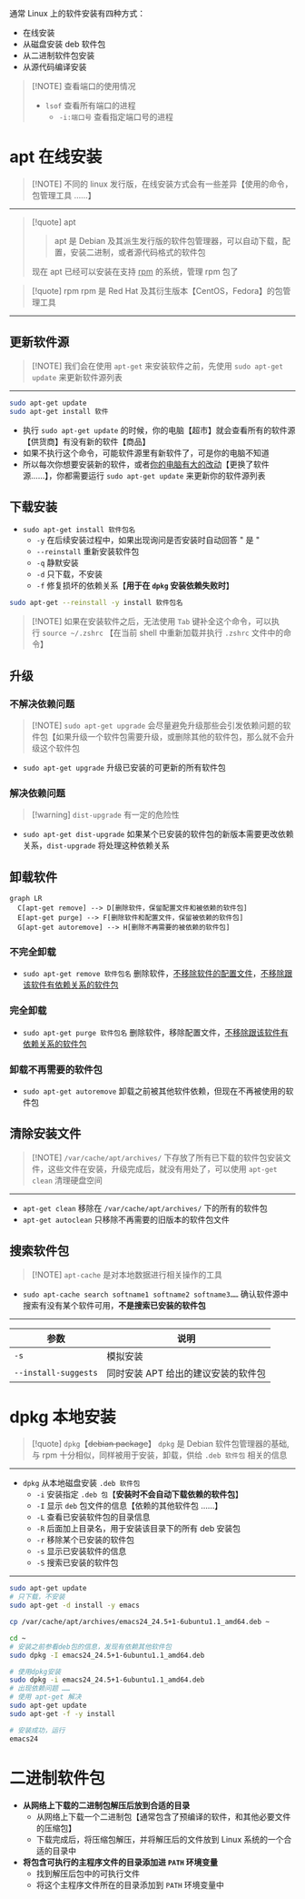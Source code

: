 通常 Linux 上的软件安装有四种方式：
- 在线安装
- 从磁盘安装 deb 软件包
- 从二进制软件包安装
- 从源代码编译安装

> [!NOTE] 查看端口的使用情况
> - `lsof` 查看所有端口的进程
> 	- `-i:端口号` 查看指定端口号的进程

# apt 在线安装

> [!NOTE] 不同的 linux 发行版，在线安装方式会有一些差异【使用的命令，包管理工具 ……】

---

> [!quote] apt
> 
> > apt 是 Debian 及其派生发行版的软件包管理器，可以自动下载，配置，安装二进制，或者源代码格式的软件包
> 
> 现在 apt 已经可以安装在支持 <u>rpm</u> 的系统，管理 rpm 包了

> [!quote] rpm
> rpm 是 Red Hat 及其衍生版本【CentOS，Fedora】的包管理工具

---

## 更新软件源

> [!NOTE] 我们会在使用 `apt-get` 来安装软件之前，先使用 `sudo apt-get update` 来更新软件源列表

---

```bash
sudo apt-get update
sudo apt-get install 软件 
```

- 执行 `sudo apt-get update` 的时候，你的电脑【超市】就会查看所有的软件源【供货商】有没有新的软件【商品】
- 如果不执行这个命令，可能软件源里有新软件了，可是你的电脑不知道
- 所以每次你想要安装新的软件，或者<u>你的电脑有大的改动</u>【更换了软件源……】，你都需要运行 `sudo apt-get update` 来更新你的软件源列表

## 下载安装
- `sudo apt-get install 软件包名`
	- `-y` 在后续安装过程中，如果出现询问是否安装时自动回答 " 是 "
	- `--reinstall` 重新安装软件包
	- `-q` 静默安装
	- `-d` 只下载，不安装
	- `-f` 修复损坏的依赖关系【**用于在 `dpkg` 安装依赖失败时**】

```bash
sudo apt-get --reinstall -y install 软件包名
```

> [!NOTE] 如果在安装软件之后，无法使用 `Tab` 键补全这个命令，可以执行 `source ~/.zshrc` 【在当前 shell 中重新加载并执行 `.zshrc` 文件中的命令】

## 升级
### 不解决依赖问题

> [!NOTE] `sudo apt-get upgrade` 会尽量避免升级那些会引发依赖问题的软件包【如果升级一个软件包需要升级，或删除其他的软件包，那么就不会升级这个软件包

- `sudo apt-get upgrade` 升级已安装的可更新的所有软件包

### 解决依赖问题

> [!warning] `dist-upgrade` 有一定的危险性

- `sudo apt-get dist-upgrade` 如果某个已安装的软件包的新版本需要更改依赖关系，`dist-upgrade` 将处理这种依赖关系

## 卸载软件
```mermaid
graph LR
  C[apt-get remove] --> D[删除软件，保留配置文件和被依赖的软件包]
  E[apt-get purge] --> F[删除软件和配置文件，保留被依赖的软件包]
  G[apt-get autoremove] --> H[删除不再需要的被依赖的软件包]
```

### 不完全卸载
- `sudo apt-get remove 软件包名` 删除软件，<u>不移除软件的配置文件</u>，<u>不移除跟该软件有依赖关系的软件包</u>

### 完全卸载
- `sudo apt-get purge 软件包名` 删除软件，移除配置文件，<u>不移除跟该软件有依赖关系的软件包</u>

### 卸载不再需要的软件包
- `sudo apt-get autoremove` 卸载之前被其他软件依赖，但现在不再被使用的软件包

## 清除安装文件

> [!NOTE] `/var/cache/apt/archives/` 下存放了所有已下载的软件包安装文件，这些文件在安装，升级完成后，就没有用处了，可以使用 `apt-get clean` 清理硬盘空间

---

- `apt-get clean` 移除在 `/var/cache/apt/archives/` 下的所有的软件包
- `apt-get autoclean` 只移除不再需要的旧版本的软件包文件

## 搜索软件包

> [!NOTE] `apt-cache` 是对本地数据进行相关操作的工具

- `sudo apt-cache search softname1 softname2 softname3……` 确认软件源中搜索有没有某个软件可用，**不是搜索已安装的软件包**

---

| 参数                   | 说明                   |
| -------------------- | -------------------- |
| `-s`                 | 模拟安装                 |
| `--install-suggests` | 同时安装 APT 给出的建议安装的软件包 |

# dpkg 本地安装

> [!quote] `dpkg`【~~debian package~~】
> `dpkg` 是 Debian 软件包管理器的基础,与 rpm 十分相似，同样被用于安装，卸载，供给 `.deb 软件包` 相关的信息

---

- `dpkg` 从本地磁盘安装 `.deb 软件包`
	- `-i` 安装指定 `.deb 包`【**安装时不会自动下载依赖的软件包**】
	- `-I` 显示 `deb` 包文件的信息【依赖的其他软件包 ……】
	- `-L` 查看已安装软件包的目录信息
	- `-R` 后面加上目录名，用于安装该目录下的所有 deb 安装包
	- `-r` 移除某个已安装的软件包
	- `-s` 显示已安装软件的信息
	- `-S` 搜索已安装的软件包

---

```bash
sudo apt-get update
# 只下载，不安装
sudo apt-get -d install -y emacs

cp /var/cache/apt/archives/emacs24_24.5+1-6ubuntu1.1_amd64.deb ~

cd ~
# 安装之前参看deb包的信息，发现有依赖其他软件包
sudo dpkg -I emacs24_24.5+1-6ubuntu1.1_amd64.deb

# 使用dpkg安装
sudo dpkg -i emacs24_24.5+1-6ubuntu1.1_amd64.deb
# 出现依赖问题 ……
# 使用 apt-get 解决
sudo apt-get update
sudo apt-get -f -y install 

# 安装成功，运行
emacs24
```

# 二进制软件包
- **从网络上下载的二进制包解压后放到合适的目录**
	- 从网络上下载一个二进制包【通常包含了预编译的软件，和其他必要文件的压缩包】
	- 下载完成后，将压缩包解压，并将解压后的文件放到 Linux 系统的一个合适的目录中
- **将包含可执行的主程序文件的目录添加进 `PATH` 环境变量**
	- 找到解压后包中的可执行文件
	- 将这个主程序文件所在的目录添加到 `PATH` 环境变量中















